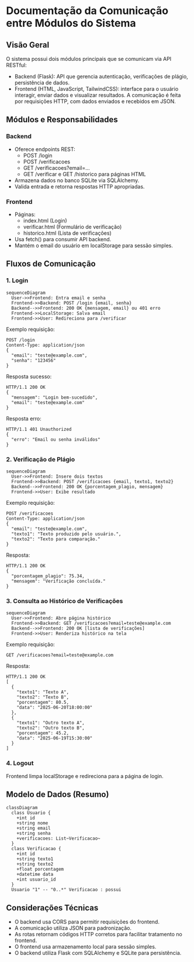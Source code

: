# Documentação da Comunicação entre Módulos do Sistema
## Visão Geral
O sistema possui dois módulos principais que se comunicam via API RESTful:
- Backend (Flask): API que gerencia autenticação, verificações de plágio, persistência de dados.
- Frontend (HTML, JavaScript, TailwindCSS): interface para o usuário interagir, enviar dados e visualizar resultados.
A comunicação é feita por requisições HTTP, com dados enviados e recebidos em JSON.

## Módulos e Responsabilidades
### Backend
- Oferece endpoints REST:
  - POST /login
  - POST /verificacoes
  - GET /verificacoes?email=...
  - GET /verificar e GET /historico para páginas HTML
- Armazena dados no banco SQLite via SQLAlchemy.
- Valida entrada e retorna respostas HTTP apropriadas.

### Frontend
- Páginas:
  - index.html (Login)
  - verificar.html (Formulário de verificação)
  - historico.html (Lista de verificações)
- Usa fetch() para consumir API backend.
- Mantém o email do usuário em localStorage para sessão simples.

## Fluxos de Comunicação
### 1. Login
```mermaid
sequenceDiagram
  User->>Frontend: Entra email e senha
  Frontend->>Backend: POST /login {email, senha}
  Backend-->>Frontend: 200 OK {mensagem, email} ou 401 erro
  Frontend->>LocalStorage: Salva email
  Frontend->>User: Redireciona para /verificar
```
Exemplo requisição:
```
POST /login
Content-Type: application/json
{
  "email": "teste@example.com",
  "senha": "123456"
}
```
Resposta sucesso:
```
HTTP/1.1 200 OK
{
  "mensagem": "Login bem-sucedido",
  "email": "teste@example.com"
}
```
Resposta erro:
```
HTTP/1.1 401 Unauthorized
{
  "erro": "Email ou senha inválidos"
}
```

### 2. Verificação de Plágio
```mermaid
sequenceDiagram
  User->>Frontend: Insere dois textos
  Frontend->>Backend: POST /verificacoes {email, texto1, texto2}
  Backend-->>Frontend: 200 OK {porcentagem_plagio, mensagem}
  Frontend->>User: Exibe resultado
```
Exemplo requisição:
```
POST /verificacoes
Content-Type: application/json
{
  "email": "teste@example.com",
  "texto1": "Texto produzido pelo usuário.",
  "texto2": "Texto para comparação."
}
```
Resposta:
```
HTTP/1.1 200 OK
{
  "porcentagem_plagio": 75.34,
  "mensagem": "Verificação concluída."
}
```

### 3. Consulta ao Histórico de Verificações
```mermaid
sequenceDiagram
  User->>Frontend: Abre página histórico
  Frontend->>Backend: GET /verificacoes?email=teste@example.com
  Backend-->>Frontend: 200 OK [lista de verificações]
  Frontend->>User: Renderiza histórico na tela
```
Exemplo requisição:
```
GET /verificacoes?email=teste@example.com
```
Resposta:
```
HTTP/1.1 200 OK
[
  {
    "texto1": "Texto A",
    "texto2": "Texto B",
    "porcentagem": 80.5,
    "data": "2025-06-20T18:00:00"
  },
  {
    "texto1": "Outro texto A",
    "texto2": "Outro texto B",
    "porcentagem": 45.2,
    "data": "2025-06-19T15:30:00"
  }
]
```

### 4. Logout
Frontend limpa localStorage e redireciona para a página de login.

## Modelo de Dados (Resumo)
```mermaid
classDiagram
  class Usuario {
    +int id
    +string nome
    +string email
    +string senha
    +verificacoes: List~Verificacao~
  }
  class Verificacao {
    +int id
    +string texto1
    +string texto2
    +float porcentagem
    +datetime data
    +int usuario_id
  }
  Usuario "1" -- "0..*" Verificacao : possui
```

## Considerações Técnicas
- O backend usa CORS para permitir requisições do frontend.
- A comunicação utiliza JSON para padronização.
- As rotas retornam códigos HTTP corretos para facilitar tratamento no frontend.
- O frontend usa armazenamento local para sessão simples.
- O backend utiliza Flask com SQLAlchemy e SQLite para persistência.
